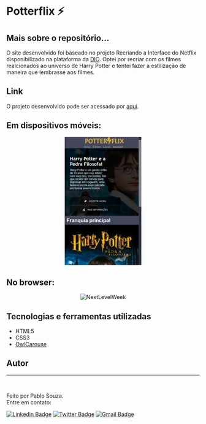 
# Potterflix ⚡

## Mais sobre o repositório...
O site desenvolvido foi baseado no projeto Recriando a Interface do Netflix disponibilizado na plataforma da [DIO](https://web.digitalinnovation.one/home). Optei por recriar com os filmes realcionados ao universo de Harry Potter e tentei fazer a estilização de maneira que lembrasse aos filmes.

## Link

O projeto desenvolvido pode ser acessado por [aqui](https://potterflix.netlify.app).

## Em dispositivos móveis:


<div align="center">
  <img alt="Visualização em mobile sem valores preenchidos" src="/resources/mobile.png" width="200px">
</div>

## No browser:
<div align="center">
  <img alt="NextLevelWeek" width="400"title="#NextLevelWeek" src="./assets/web-1.png" />
</div>


## Tecnologias e ferramentas utilizadas

 - HTML5
 - CSS3
 - [OwlCarouse](https://owlcarousel2.github.io/OwlCarousel2/)

## Autor
---

<img src="https://media-exp1.licdn.com/dms/image/C4D03AQH9pvVIWVfICQ/profile-displayphoto-shrink_800_800/0/1625176479605?e=1639612800&v=beta&t=FZjWpnw5JRplOY1GdPmQ_g1o3IdYZF7lXolXTGUHeiY" width="150px;" alt=""/>
<br />

Feito por Pablo Souza.<br />
Entre em contato:

[![Linkedin Badge](https://img.shields.io/badge/@szpbl-0077B5?style=for-the-badge&logo=linkedin&logoColor=white)](https://www.linkedin.com/in/szpbl/) 
[![Twitter Badge](https://img.shields.io/badge/@szbpl-1DA1F2?style=for-the-badge&logo=twitter&logoColor=white)](https://twitter.com/szpbl)
[![Gmail Badge](https://img.shields.io/badge/oliveirasouzapablo@gmail.com-D14836?style=for-the-badge&logo=gmail&logoColor=white)](mailto:oliveirasouzapablo@gmail.com)


